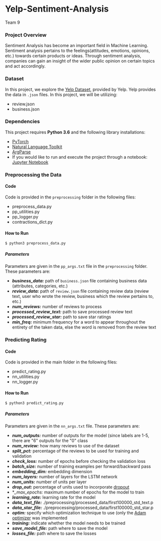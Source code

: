 # Yelp-Sentiment-Analysis
Team 9

### Project Overview
Sentiment Analysis has become an important field in Machine Learning. Sentiment analysis pertains to the feelings(attitudes, emotions, opinions, etc.) towards certain products or ideas. Through sentiment analysis, companies can gain an insight of the wider public opinion on certain topics and act accordingly.

### Dataset
In this project, we explore the [Yelp Dataset](https://www.yelp.com/dataset/challenge), provided by Yelp.  Yelp provides the data in `.json` files. In this project, we will be utilizing:
- review.json
- business.json

### Dependencies
This project requires **Python 3.6** and the following library installations:
- [PyTorch](http://pytorch.org/)
- [Natural Language Toolkit](https://www.nltk.org/)
- [ArgParse](https://pypi.python.org/pypi/argparse)
- If you would like to run and execute the project through a notebook: [Jupyter Notebook](http://jupyter.org/) 

### Preprocessing the Data
#### Code
Code is provided in the `preprocessing` folder in the following files:
- preprocess_data.py
- pp_utilities.py
- pp_logger.py
- contractions_dict.py

#### How to Run
```$ python3 preprocess_data.py```

##### Parameters
Parameters are given in the `pp_args.txt` file in the `preprocessing` folder. These parameters are:
- **_business_data:_** path of `business.json` file containing business data (attributes, categories, etc.)
- **_review_data:_** path of `review.json` file containing review data (review text, user who wrote the review, business which the review pertains to, etc.)
- **_num_reviews:_** number of reviews to process
- **_processed_review_text:_** path to save processed review text
- **_processed_review_star:_** path to save star ratings
- **_min_freq:_** minimum frequency for a word to appear throughout the entirety of the taken data, else the word is removed from the review text

### Predicting Rating
#### Code
Code is provided in the main folder in the following files:
- predict_rating.py
- nn_utilities.py
- nn_logger.py

#### How to Run
```
$ python3 predict_rating.py
```

##### Parameters
Parameters are given in the `nn_args.txt` file. These parameters are:
- **_num_outputs:_** number of outputs for the model (since labels are 1-5, there are "6" outputs for the "0" class
- **_num_review:_** how many reviews to use of the dataset
- **_split_pct:_** percentage of the reviews to be used for training and validation
- **_check_loss:_** number of epochs before checking the validation loss 
- **_batch_size:_** number of training examples per forward/backward pass
- **_embedding_dim:_** embedding dimension
- **_num_layers:_** number of layers for the LSTM network
- **_num_units:_** number of units per layer
- **_drop_out:_** percentage of units used to incorporate [dropout](https://en.wikipedia.org/wiki/Dropout_(neural_networks))
- **_max_epochs:* maximum number of epochs for the model to train
- **_learning_rate:_** learning rate for the model
- **_data_text_file:_** ./preprocessing/processed_data/first100000_std_text.p
- **_data_star_file:_** ./preprocessing/processed_data/first100000_std_star.p
- **_optim:_** specify which optimization technique to use (only the [Adam optimizer](https://machinelearningmastery.com/adam-optimization-algorithm-for-deep-learning/) was implemented
- **_training:_** indicate whether the model needs to be trained
- **_save_model_file:_** path where to save the model
- **_losses_file:_** path where to save the losses

